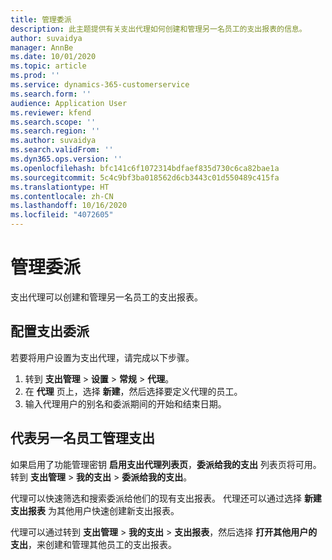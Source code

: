 ```yaml
---
title: 管理委派
description: 此主题提供有关支出代理如何创建和管理另一名员工的支出报表的信息。
author: suvaidya
manager: AnnBe
ms.date: 10/01/2020
ms.topic: article
ms.prod: ''
ms.service: dynamics-365-customerservice
ms.search.form: ''
audience: Application User
ms.reviewer: kfend
ms.search.scope: ''
ms.search.region: ''
ms.author: suvaidya
ms.search.validFrom: ''
ms.dyn365.ops.version: ''
ms.openlocfilehash: bfc141c6f1072314bdfaef835d730c6ca82bae1a
ms.sourcegitcommit: 5c4c9bf3ba018562d6cb3443c01d550489c415fa
ms.translationtype: HT
ms.contentlocale: zh-CN
ms.lasthandoff: 10/16/2020
ms.locfileid: "4072605"
---
```

# <a name="manage-delegation"></a>管理委派
支出代理可以创建和管理另一名员工的支出报表。

## <a name="configuring-expense-delegation"></a>配置支出委派

若要将用户设置为支出代理，请完成以下步骤。 
1. 转到 **支出管理** > **设置** > **常规** > **代理**。 
2. 在 **代理** 页上，选择 **新建**，然后选择要定义代理的员工。 
3. 输入代理用户的别名和委派期间的开始和结束日期。

## <a name="manage-expenses-on-behalf-of-another-employee"></a>代表另一名员工管理支出

如果启用了功能管理密钥 **启用支出代理列表页**，**委派给我的支出** 列表页将可用。 转到 **支出管理** > **我的支出** > **委派给我的支出**。

代理可以快速筛选和搜索委派给他们的现有支出报表。 代理还可以通过选择 **新建支出报表** 为其他用户快速创建新支出报表。

代理可以通过转到 **支出管理** > **我的支出** > **支出报表**，然后选择 **打开其他用户的支出**，来创建和管理其他员工的支出报表。

